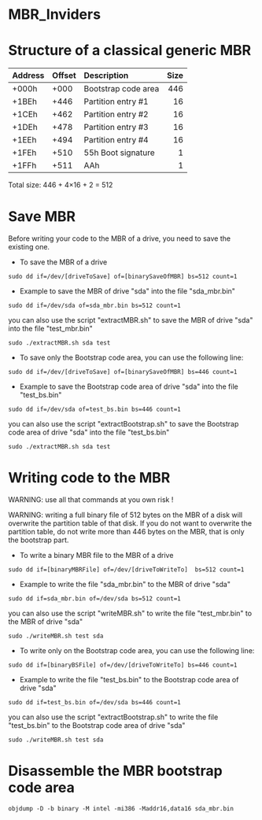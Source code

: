 # MBR_Inviders

# Structure of a classical generic MBR

| Address | Offset | Description          | Size |
|:---------|:--------|:----------------------|------:|
| +000h   | +000   | Bootstrap code area  | 446  |
| +1BEh   | +446   | Partition entry #1	  |  16  |
| +1CEh   | +462   | Partition entry #2	  |  16  |
| +1DEh   | +478   | Partition entry #3	  |  16  |
| +1EEh   | +494   | Partition entry #4	  |  16  |
| +1FEh   | +510   | 55h Boot signature	  |   1  |
| +1FFh   | +511   | AAh                  |   1  |

Total size: 446 + 4×16 + 2 = 512

# Save MBR

Before writing your code to the MBR of a drive, you need to save the existing one.

- To save the MBR of a drive
```
sudo dd if=/dev/[driveToSave] of=[binarySaveOfMBR] bs=512 count=1
```

- Example to save the MBR of drive "sda" into the file "sda_mbr.bin"
```
sudo dd if=/dev/sda of=sda_mbr.bin bs=512 count=1
```

you can also use the script "extractMBR.sh" to save the MBR of drive "sda" into the file "test_mbr.bin"
```
sudo ./extractMBR.sh sda test
```

- To save only the Bootstrap code area, you can use the following line:
```
sudo dd if=/dev/[driveToSave] of=[binarySaveOfMBR] bs=446 count=1
```

- Example to save the Bootstrap code area of drive "sda" into the file "test_bs.bin"
```
sudo dd if=/dev/sda of=test_bs.bin bs=446 count=1
```

you can also use the script "extractBootstrap.sh" to save the Bootstrap code area of drive "sda" into the file "test_bs.bin"
```
sudo ./extractMBR.sh sda test
```
# Writing code to the MBR

WARNING: use all that commands at you own risk !

WARNING: writing a full binary file of 512 bytes on the MBR of a disk will overwrite the partition table of that disk.
If you do not want to overwrite the partition table, do not write more than 446 bytes on the MBR, that is only the bootstrap part.

- To write a binary MBR file to the MBR of a drive
```
sudo dd if=[binaryMBRFile] of=/dev/[driveToWriteTo]  bs=512 count=1
```

- Example to write the file "sda_mbr.bin" to the MBR of drive "sda"
```
sudo dd if=sda_mbr.bin of=/dev/sda bs=512 count=1
```

you can also use the script "writeMBR.sh" to write the file "test_mbr.bin" to the MBR of drive "sda"
```
sudo ./writeMBR.sh test sda
```

- To write only on the Bootstrap code area, you can use the following line:
```
sudo dd if=[binaryBSFile] of=/dev/[driveToWriteTo] bs=446 count=1
```

- Example to write the file "test_bs.bin" to the Bootstrap code area of drive "sda"
```
sudo dd if=test_bs.bin of=/dev/sda bs=446 count=1
```

you can also use the script "extractBootstrap.sh" to write the file "test_bs.bin" to the Bootstrap code area of drive "sda"
```
sudo ./writeMBR.sh test sda
```

# Disassemble the MBR bootstrap code area
```
objdump -D -b binary -M intel -mi386 -Maddr16,data16 sda_mbr.bin
```
